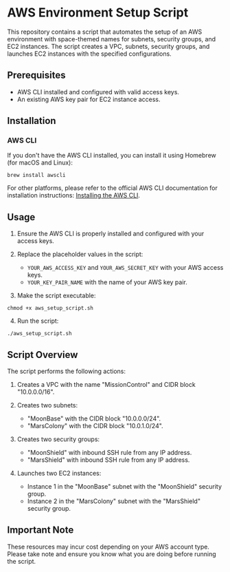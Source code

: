 # AWS Environment Setup Script

This repository contains a script that automates the setup of an AWS environment with space-themed names for subnets, security groups, and EC2 instances. The script creates a VPC, subnets, security groups, and launches EC2 instances with the specified configurations.

## Prerequisites

- AWS CLI installed and configured with valid access keys.
- An existing AWS key pair for EC2 instance access.

## Installation

### AWS CLI

If you don't have the AWS CLI installed, you can install it using Homebrew (for macOS and Linux):

```shell
brew install awscli
```

For other platforms, please refer to the official AWS CLI documentation for installation instructions: [Installing the AWS CLI](https://docs.aws.amazon.com/cli/latest/userguide/cli-configure-quickstart.html#cli-quickstart-installation).

## Usage

1. Ensure the AWS CLI is properly installed and configured with your access keys.

2. Replace the placeholder values in the script:
   - `YOUR_AWS_ACCESS_KEY` and `YOUR_AWS_SECRET_KEY` with your AWS access keys.
   - `YOUR_KEY_PAIR_NAME` with the name of your AWS key pair.

3. Make the script executable:
```shell
chmod +x aws_setup_script.sh
```

4. Run the script:
```shell
./aws_setup_script.sh
```

## Script Overview

The script performs the following actions:

1. Creates a VPC with the name "MissionControl" and CIDR block "10.0.0.0/16".

2. Creates two subnets:
   - "MoonBase" with the CIDR block "10.0.0.0/24".
   - "MarsColony" with the CIDR block "10.0.1.0/24".

3. Creates two security groups:
   - "MoonShield" with inbound SSH rule from any IP address.
   - "MarsShield" with inbound SSH rule from any IP address.

4. Launches two EC2 instances:
   - Instance 1 in the "MoonBase" subnet with the "MoonShield" security group.
   - Instance 2 in the "MarsColony" subnet with the "MarsShield" security group.

## Important Note

These resources may incur cost depending on your AWS account type. Please take note and ensure you know what you are doing before running the script.

